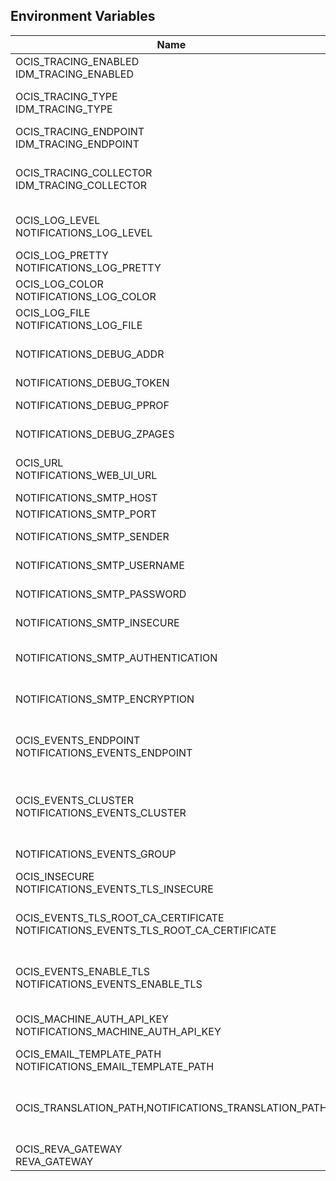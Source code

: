 ## Environment Variables

| Name | Type | Default Value | Description |
|------|------|---------------|-------------|
| OCIS_TRACING_ENABLED<br/>IDM_TRACING_ENABLED | bool | false | Activates tracing.|
| OCIS_TRACING_TYPE<br/>IDM_TRACING_TYPE | string |  | The type of tracing. Defaults to "", which is the same as "jaeger". Allowed tracing types are "jaeger" and "" as of now.|
| OCIS_TRACING_ENDPOINT<br/>IDM_TRACING_ENDPOINT | string |  | The endpoint of the tracing agent.|
| OCIS_TRACING_COLLECTOR<br/>IDM_TRACING_COLLECTOR | string |  | The HTTP endpoint for sending spans directly to a collector, i.e. http://jaeger-collector:14268/api/traces. Only used if the tracing endpoint is unset.|
| OCIS_LOG_LEVEL<br/>NOTIFICATIONS_LOG_LEVEL | string |  | The log level. Valid values are: "panic", "fatal", "error", "warn", "info", "debug", "trace".|
| OCIS_LOG_PRETTY<br/>NOTIFICATIONS_LOG_PRETTY | bool | false | Activates pretty log output.|
| OCIS_LOG_COLOR<br/>NOTIFICATIONS_LOG_COLOR | bool | false | Activates colorized log output.|
| OCIS_LOG_FILE<br/>NOTIFICATIONS_LOG_FILE | string |  | The path to the log file. Activates logging to this file if set.|
| NOTIFICATIONS_DEBUG_ADDR | string | 127.0.0.1:9174 | Bind address of the debug server, where metrics, health, config and debug endpoints will be exposed.|
| NOTIFICATIONS_DEBUG_TOKEN | string |  | Token to secure the metrics endpoint.|
| NOTIFICATIONS_DEBUG_PPROF | bool | false | Enables pprof, which can be used for profiling.|
| NOTIFICATIONS_DEBUG_ZPAGES | bool | false | Enables zpages, which can be used for collecting and viewing in-memory traces.|
| OCIS_URL<br/>NOTIFICATIONS_WEB_UI_URL | string | https://localhost:9200 | The public facing URL of the oCIS Web UI, used e.g. when sending notification eMails|
| NOTIFICATIONS_SMTP_HOST | string |  | SMTP host to connect to.|
| NOTIFICATIONS_SMTP_PORT | int | 1025 | Port of the SMTP host to connect to.|
| NOTIFICATIONS_SMTP_SENDER | string | ownCloud &lt;noreply@example.com&gt; | Sender address of emails that will be sent.|
| NOTIFICATIONS_SMTP_USERNAME | string |  | Username for the SMTP host to connect to.|
| NOTIFICATIONS_SMTP_PASSWORD | string |  | Password for the SMTP host to connect to.|
| NOTIFICATIONS_SMTP_INSECURE | bool | false | Allow insecure connections to the SMTP server.|
| NOTIFICATIONS_SMTP_AUTHENTICATION | string | none | Authentication method for the SMTP communication. Possible values are 'login', 'plain', 'crammd5', 'none'|
| NOTIFICATIONS_SMTP_ENCRYPTION | string | none | Encryption method for the SMTP communication. Possible values  are 'starttls', 'ssl', 'ssltls', 'tls'  and 'none'.|
| OCIS_EVENTS_ENDPOINT<br/>NOTIFICATIONS_EVENTS_ENDPOINT | string | 127.0.0.1:9233 | The address of the event system. The event system is the message queuing service. It is used as message broker for the microservice architecture.|
| OCIS_EVENTS_CLUSTER<br/>NOTIFICATIONS_EVENTS_CLUSTER | string | ocis-cluster | The clusterID of the event system. The event system is the message queuing service. It is used as message broker for the microservice architecture. Mandatory when using NATS as event system.|
| NOTIFICATIONS_EVENTS_GROUP | string | notifications | Name of the event group / queue on the event system.|
| OCIS_INSECURE<br/>NOTIFICATIONS_EVENTS_TLS_INSECURE | bool | false | Whether to verify the server TLS certificates.|
| OCIS_EVENTS_TLS_ROOT_CA_CERTIFICATE<br/>NOTIFICATIONS_EVENTS_TLS_ROOT_CA_CERTIFICATE | string |  | The root CA certificate used to validate the server's TLS certificate. If provided NOTIFICATIONS_EVENTS_TLS_INSECURE will be seen as false.|
| OCIS_EVENTS_ENABLE_TLS<br/>NOTIFICATIONS_EVENTS_ENABLE_TLS | bool | false | Enable TLS for the connection to the events broker. The events broker is the ocis service which receives and delivers events between the services..|
| OCIS_MACHINE_AUTH_API_KEY<br/>NOTIFICATIONS_MACHINE_AUTH_API_KEY | string |  | Machine auth API key used to validate internal requests necessary to access resources from other services.|
| OCIS_EMAIL_TEMPLATE_PATH<br/>NOTIFICATIONS_EMAIL_TEMPLATE_PATH | string |  | Path to Email notification templates overriding embedded ones.|
| OCIS_TRANSLATION_PATH,NOTIFICATIONS_TRANSLATION_PATH | string |  | (optional) Set this to a path with custom translations to overwrite the builtin translations. Note that file and folder naming rules apply, see the documentation for more details.|
| OCIS_REVA_GATEWAY<br/>REVA_GATEWAY | string | 127.0.0.1:9142 | CS3 gateway used to look up user metadata|
